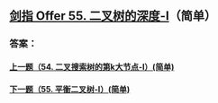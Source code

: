 ## [剑指 Offer 55. 二叉树的深度-I](https://leetcode-cn.com/problems/merge-two-sorted-lists/)（简单）





### 答案：



#### [上一题（54. 二叉搜索树的第k大节点-I）(简单)](https://github.com/sdwwld/leetCode/blob/master/src/main/java/com/wld/java/offer/剑指Offer54.md)

#### [下一题（55. 平衡二叉树-I）(简单)](https://github.com/sdwwld/leetCode/blob/master/src/main/java/com/wld/java/offer/剑指Offer55-II.md)
